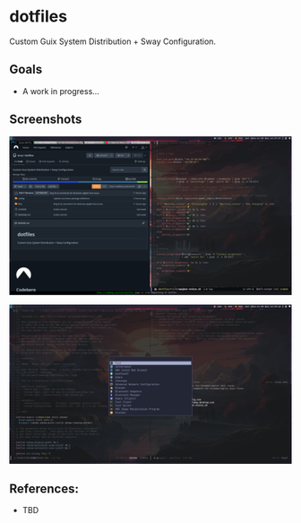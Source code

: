 # dotfiles

Custom Guix System Distribution + Sway Configuration.


## Goals

  - A work in progress...


## Screenshots

![View 1](files/assets/screenshots/guix-sway-expose-1__2024-11-09.png)

![View 2](files/assets/screenshots/guix-sway-expose-2__2024-11-09.png)


## References:

  - TBD
